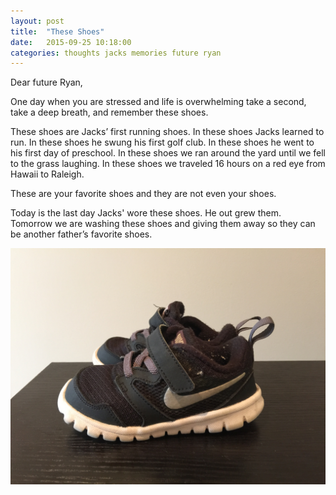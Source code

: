 ```yaml
---
layout: post
title:  "These Shoes"
date:   2015-09-25 10:18:00
categories: thoughts jacks memories future ryan
---
```


Dear future Ryan, 

One day when you are stressed and life is overwhelming take a second, take a deep breath, and remember these shoes. 

These shoes are Jacks’ first running shoes.  In these shoes Jacks learned to run. In these shoes he swung his first golf club. In these shoes he went to his first day of preschool. In these shoes we ran around the yard until we fell to the grass laughing. In these shoes we traveled 16 hours on a red eye from Hawaii to Raleigh. 

These are your favorite shoes and they are not even your shoes. 

Today is the last day Jacks' wore these shoes. He out grew them. Tomorrow we are washing these shoes and giving them away so they can be another father’s favorite shoes. 

![these shoes!](/assets/images/shoes.png)